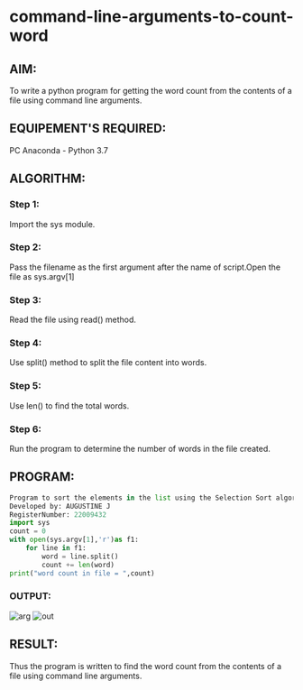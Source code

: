 # command-line-arguments-to-count-word
## AIM:
To write a python program for getting the word count from the contents of a file using command line arguments.
## EQUIPEMENT'S REQUIRED: 
PC
Anaconda - Python 3.7
## ALGORITHM: 
### Step 1:
Import the sys module.
### Step 2: 
 Pass the filename as the first argument after the name of script.Open the file as sys.argv[1]
### Step 3: 
Read the file using read() method.
### Step 4:  
Use split() method to split the file content into words.
### Step 5: 
Use len() to find the total words.
### Step 6: 
Run the program to determine the number of words in the file created.
## PROGRAM:
```python
Program to sort the elements in the list using the Selection Sort algorithm.
Developed by: AUGUSTINE J
RegisterNumber: 22009432
import sys
count = 0
with open(sys.argv[1],'r')as f1:
    for line in f1:
        word = line.split()
        count += len(word)
print("word count in file = ",count)
```
### OUTPUT:
![arg](https://user-images.githubusercontent.com/119404460/214830383-3fbdd4cf-0014-44a9-88bc-5fc75014ef7a.jpg)
![out](https://user-images.githubusercontent.com/119404460/214830419-4882e2dd-9bd5-4eac-9ef5-210556981739.jpg)


## RESULT:
Thus the program is written to find the word count from the contents of a file using command line arguments.

